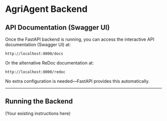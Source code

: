 # AgriAgent Backend

## API Documentation (Swagger UI)

Once the FastAPI backend is running, you can access the interactive API documentation (Swagger UI) at:

```
http://localhost:8000/docs
```

Or the alternative ReDoc documentation at:

```
http://localhost:8000/redoc
```

No extra configuration is needed—FastAPI provides this automatically.

---

## Running the Backend

(Your existing instructions here)
